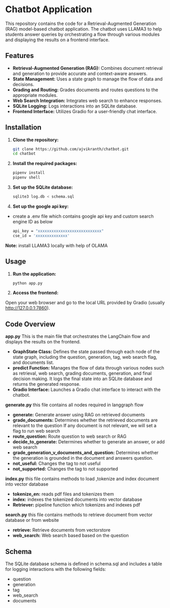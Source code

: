 # Chatbot Application

This repository contains the code for a Retrieval-Augmented Generation (RAG) model-based chatbot application. The chatbot uses LLAMA3 to help students answer queries by orchestrating a flow through various modules and displaying the results on a frontend interface.

## Features

- **Retrieval-Augmented Generation (RAG):** Combines document retrieval and generation to provide accurate and context-aware answers.
- **State Management:** Uses a state graph to manage the flow of data and decisions.
- **Grading and Routing:** Grades documents and routes questions to the appropriate modules.
- **Web Search Integration:** Integrates web search to enhance responses.
- **SQLite Logging:** Logs interactions into an SQLite database.
- **Frontend Interface:** Utilizes Gradio for a user-friendly chat interface.

## Installation

1. **Clone the repository:**

   ```bash
   git clone https://github.com/ajvikranth/chatbot.git
   cd chatbot


2. **Install the required packages:**

    ```bash
    pipenv install
    pipenv shell

3. **Set up the SQLite database:**

    ```bash
    sqlite3 log.db < schema.sql

3. **Set up the google api key:**

- create a .env file which contains google api key and custom search engine ID as below
  
   ```bash
   api_key = "xxxxxxxxxxxxxxxxxxxxxxxxxxxx"
   cse_id = 'xxxxxxxxxxxxxx'

**Note:** install LLAMA3 locally with help of OLAMA

## Usage
1. **Run the application:**

    ```bash
    python app.py

2. **Access the frontend:**

Open your web browser and go to the local URL provided by Gradio (usually http://127.0.0.1:7860).

## Code Overview

**app.py**
This is the main file that orchestrates the LangChain flow and displays the results on the frontend.

- **GraphState Class:** Defines the state passed through each node of the state graph, including the question, generation, tag, web search flag, and documents list.
- **predict Function:** Manages the flow of data through various nodes such as retrieval, web search, grading documents, generation, and final decision making. It logs the final state into an SQLite database and returns the generated response.
- **Gradio Interface:** Launches a Gradio chat interface to interact with the chatbot.

**generate.py**
this file contains all nodes required in langgraph flow

- **generate:** Generate answer using RAG on retrieved documents
- **grade_documents:** Determines whether the retrieved documents are relevant to the question If any document is not relevant, we will
set a flag to run web search
- **route_question:** Route question to web search or RAG
- **decide_to_generate:** Determines whether to generate an answer, or add web search
- **grade_generation_v_documents_and_question:** Determines whether the generation is grounded in the document and answers question.
- **not_useful:** Changes the tag to not useful
- **not_supported:** Changes the tag to not supported

**index.py**
this file contains methods to load ,tokenize and index document into vector database

- **tokenize_en:** reads pdf files and tokenizes them
- **index:** indexes the tokenized documents into vector database
- **Retriever:** pipeline function which tokenizes and indexes pdf

**search.py**
this file contains methods to retrieve document from vector database or from website

- **retrieve:** Retrieve documents from vectorstore
- **web_search:** Web search based based on the question

## Schema
The SQLite database schema is defined in schema.sql and includes a table for logging interactions with the following fields:

- question
- generation
- tag
- web_search
- documents
